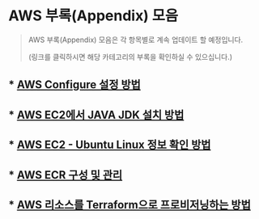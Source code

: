 # AWS 부록(Appendix) 모음
> AWS 부록(Appendix) 모음은 각 항목별로 계속 업데이트 할 예정입니다.
>
> (링크를 클릭하시면 해당 카테고리의 부록을 확인하실 수 있으십니다.)
## * [AWS Configure 설정 방법](AWS-Appendix/AWS-Configure.md)
## * [AWS EC2에서 JAVA JDK 설치 방법](AWS-Appendix/AWS-EC2-JAVA-JDK.md)
## * [AWS EC2 - Ubuntu Linux 정보 확인 방법](AWS-Appendix/AWS-EC2-Ubuntu-Linux.md)
## * [AWS ECR 구성 및 관리](AWS-Appendix/AWS-ECR.md)
## * [AWS 리소스를 Terraform으로 프로비저닝하는 방법](AWS-Appendix/AWS-Provisioning-Terraform.md)
